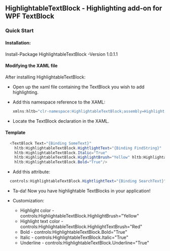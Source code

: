 ## HighlightableTextBlock - Highlighting add-on for WPF TextBlock

### Quick Start
#### Installation:
Install-Package HighlightableTextBlock -Version 1.0.1.1
#### Modifying the XAML file

After installing HighlightableTextBlock:

* Open up the xaml file containing the TextBlock you wish to add highlighting. 
* Add this namespace reference to the XAML: 
  ```C#
  xmlns:hltb="clr-namespace:HighlightableTextBlock;assembly=HighlightableTextBlock"
  ```
  
* Locate the TextBlock declaration in the XAML. 
#### Template
```C#
  <TextBlock Text="{Binding SomeText}"
    hltb:HighlightableTextBlock.HightlightText="{Binding FindString}"
    hltb:HighlightableTextBlock.Italic="True"
    hltb:HighlightableTextBlock.HighlightBrush="Yellow" hltb:HighlightableTextBlock.HighlightTextBrush="Red"
    hltb:HighlightableTextBlock.Bold="True"/>
```
* Add this attribute:
```C#
  controls:HighlightableTextBlock.HightlightText="{Binding SearchText}" 
```  
* Ta-da! Now you have highlightable TextBlocks in your application!
* Customization:

  * Highlight color - controls:HighlightableTextBlock.HighlightBrush="Yellow" 
  * Highlight text color - controls:HighlightableTextBlock.HighlightTextBrush="Red"
  * Bold - controls:HighlightableTextBlock.Bold="True"
  * Italic - controls:HighlightableTextBlock.Italic="True"
  * Underline - controls:HighlightableTextBlock.Underline="True"
  
